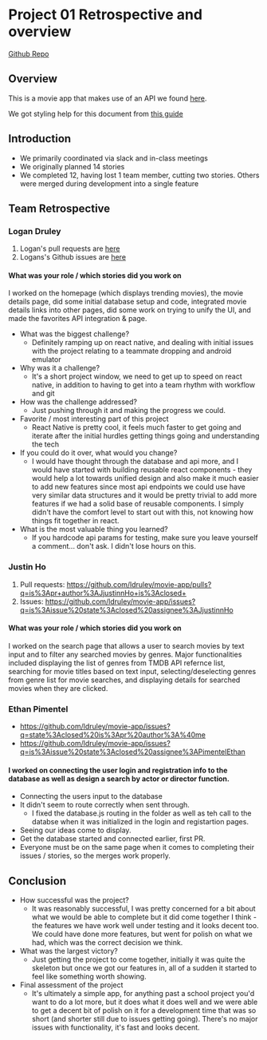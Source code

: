 # Project 01 Retrospective and overview

[Github Repo](https://github.com/ldruley/movie-app)

## Overview
This is a movie app that makes use of an API we found [here](https://github.com/public-apis/public-apis?tab=readme-ov-file).

We got styling help for this document from [this guide](https://docs.github.com/en/get-started/writing-on-github/getting-started-with-writing-and-formatting-on-github/basic-writing-and-formatting-syntax)

## Introduction

* We primarily coordinated via slack and in-class meetings
* We originally planned 14 stories
* We completed 12, having lost 1 team member, cutting two stories. Others were merged during development into a single feature

## Team Retrospective

### Logan Druley
1. Logan's pull requests are [here](https://github.com/ldruley/movie-app/pulls?q=is%3Apr+author%3Aldruley+is%3Aclosed)
1. Logans's Github issues are [here](https://github.com/ldruley/movie-app/issues?q=is%3Aissue%20state%3Aclosed%20assignee%3Aldruley)

#### What was your role / which stories did you work on
I worked on the homepage (which displays trending movies), the movie details page, did some initial database setup and code, integrated movie details links into other pages, did some work on trying to unify the UI, and made the favorites API integration & page.

+ What was the biggest challenge? 
  + Definitely ramping up on react native, and dealing with initial issues with the project relating to a teammate dropping and android emulator
+ Why was it a challenge?
  + It's a short project window, we need to get up to speed on react native, in addition to having to get into a team rhythm with workflow and git
+ How was the challenge addressed?
  + Just pushing through it and making the progress we could.
+ Favorite / most interesting part of this project
  + React Native is pretty cool, it feels much faster to get going and iterate after the initial hurdles getting things going and understanding the tech
+ If you could do it over, what would you change?
  + I would have thought through the database and api more, and I would have started with building reusable react components - they would help a lot towards unified design and also make it much easier to add new features since most api endpoints we could use have very similar data structures and it would be pretty trivial to add more features if we had a solid base of reusable components. I simply didn't have the comfort level to start out with this, not knowing how things fit together in react.
+ What is the most valuable thing you learned?
  + If you hardcode api params for testing, make sure you leave yourself a comment... don't ask. I didn't lose hours on this.

### Justin Ho
1. Pull requests: https://github.com/ldruley/movie-app/pulls?q=is%3Apr+author%3AJjustinnHo+is%3Aclosed+
2. Issues: https://github.com/ldruley/movie-app/issues?q=is%3Aissue%20state%3Aclosed%20assignee%3AJjustinnHo
#### What was your role / which stories did you work on
I worked on the search page that allows a user to search movies by text input and to filter any searched movies by genres. Major functionalities included displaying
the list of genres from TMDB API refernce list, searching for movie titles based on text input, selecting/deselecting genres from genre list for movie searches, and displaying details for searched movies when they are clicked.

### Ethan Pimentel

- https://github.com/ldruley/movie-app/issues?q=state%3Aclosed%20is%3Apr%20author%3A%40me
- https://github.com/ldruley/movie-app/issues?q=is%3Aissue%20state%3Aclosed%20assignee%3APimentelEthan

#### I worked on connecting the user login and registration info to the database as well as design a search by actor or director function.

+ Connecting the users input to the database
+ It didn't seem to route correctly when sent through. 
  + I fixed the database.js routing in the folder as well as teh call to the databse when it was initialized in the login and registartion pages.
+ Seeing our ideas come to display.
+ Get the database started and connected earlier, first PR.
+ Everyone must be on the same page when it comes to completing their issues / stories, so the merges work properly.

## Conclusion

- How successful was the project?
  - It was reasonably successful, I was pretty concerned for a bit about what we would be able to complete but it did come together I think - the features we have work well under testing and it looks decent too. We could have done more features, but went for polish on what we had, which was the correct decision we think.
- What was the largest victory?
   - Just getting the project to come together, initially it was quite the skeleton but once we got our features in, all of a sudden it started to feel like something worth showing.
- Final assessment of the project
   - It's ultimately a simple app, for anything past a school project you'd want to do a lot more, but it does what it does well and we were able to get a decent bit of polish on it for a development time that was so short (and shorter still due to issues getting going). There's no major issues with functionality, it's fast and looks decent. 
